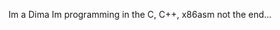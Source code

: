 Im a Dima
Im programming in the C, C++, x86asm
not the end...

<!---
rusvet18/rusvet18 is a ✨ special ✨ repository because its `README.md` (this file) appears on your GitHub profile.
You can click the Preview link to take a look at your changes.
--->
